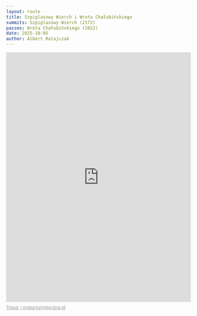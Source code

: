 ```yaml
---
layout: route
title: Szpiglasowy Wierch i Wrota Chałubińskiego
summits: Szpiglasowy Wierch (2172) 
passes: Wrota Chałubińskiego (2022)
date: 2025-10-05
author: Albert Ratajczak
---
```

<div style="max-width:100%;overflow:hidden;margin:0 auto;min-width:300px;"><iframe src="https://mapa-turystyczna.pl/map/widget/route/h1l0p1/3shdt.html" height="680" style="width:100%;border:0;" loading="lazy"></iframe><a href="https://mapa-turystyczna.pl/route/3shdt?utm_source=external_web&amp;utm_medium=widget&amp;utm_campaign=route_widget" target="_blank" rel="noopener" style="color:#999;padding:7px 0;font-size: 13px;font-family:Roboto,Arial,sans-serif;display: inline-block;">Trasa:  | mapa-turystyczna.pl</a></div>